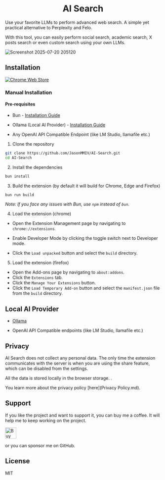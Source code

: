 <p align="center">
    <h1 align="center">AI Search</h1>
</p>

</p>

Use your favorite LLMs to perform advanced web search. A simple yet practical alternative to Perplexity and Felo.

With this tool, you can easily perform social search, academic search, X posts search or even custom search using your own LLMs.

![Screenshot 2025-07-20 205120](https://github.com/user-attachments/assets/13d4e797-08bf-4deb-a464-b36529ab8158)

## Installation

[![Chrome Web Store](https://pub-35424b4473484be483c0afa08c69e7da.r2.dev/UV4C4ybeBTsZt43U4xis.png)]()

### Manual Installation

#### Pre-requisites

- Bun - [Installation Guide](https://bun.sh/)

- Ollama (Local AI Provider) - [Installation Guide](https://ollama.com)

- Any OpenAI API Compatible Endpoint (like LM Studio, llamafile etc.)
1. Clone the repository

```bash
git clone https://github.com/JasonMMIV/AI-Search.git
cd AI-Search
```

2. Install the dependencies

```bash
bun install
```

3. Build the extension (by default it will build for Chrome, Edge and Firefox)

```bash
bun run build
```

_Note: If you face any issues with Bun, use `npm` instead of `bun`._

4. Load the extension (chrome)
- Open the Extension Management page by navigating to `chrome://extensions`.

- Enable Developer Mode by clicking the toggle switch next to Developer mode.

- Click the `Load unpacked` button and select the `build` directory.
5. Load the extension (firefox)
- Open the Add-ons page by navigating to `about:addons`.
- Click the `Extensions` tab.
- Click the `Manage Your Extensions` button.
- Click the `Load Temporary Add-on` button and select the `manifest.json` file from the `build` directory.

## Local AI Provider

- [Ollama](https://github.com/ollama/ollama)

- OpenAI API Compatible endpoints (like LM Studio, llamafile etc.)

## Privacy

AI Search does not collect any personal data. The only time the extension communicates with the server is when you are using the share feature, which can be disabled from the settings.

All the data is stored locally in the browser storage. .

You learn more about the privacy policy [here](Privacy Policy.md).

## Support

If you like the project and want to support it, you can buy me a coffee. It will help me to keep working on the project.

<a href='https://ko-fi.com/jasonmmiv' target='_blank'><img height='36' style='border:0px;height:36px;' src='https://storage.ko-fi.com/cdn/kofi2.png?v=3' border='0' alt='Buy Me a Coffee at ko-fi.com' /></a>

or you can sponsor me on GitHub.

## License

MIT

